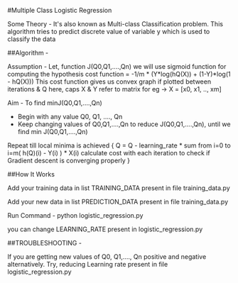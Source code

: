 #Multiple Class Logistic Regression

 Some Theory - It's also known as Multi-class Classification problem. This algorithm tries to predict discrete value of
               variable y which is used to classify the data

##Algorithm -

 Assumption - Let, function J(Q0,Q1,....,Qn)
              we will use sigmoid function for computing the hypothesis
              cost function = -1/m * (Y*log(hQ(X)) + (1-Y)*log(1 - hQ(X)))
              This cost function gives us convex graph if plotted between iterations & Q
              here, caps X & Y refer to matrix for eg -> X = [x0, x1, .., xm]

 Aim - To find minJ(Q0,Q1,....,Qn)

 - Begin with any value Q0, Q1, ...., Qn
 - Keep changing values of Q0,Q1,....,Qn to reduce J(Q0,Q1,....,Qn), until we find min J(Q0,Q1,....,Qn)

 Repeat till local minima is achieved {
        Q = Q - learning_rate * sum from i=0 to i=m( h(Q)(i) - Y(i) ) * X(i)
        calculate cost with each iteration to check if Gradient descent is converging properly
    }

##How It Works

Add your training data in list TRAINING_DATA present in file training_data.py

Add your new data in list PREDICTION_DATA present in file training_data.py

Run Command - python logistic_regression.py

you can change LEARNING_RATE present in logistic_regression.py

##TROUBLESHOOTING -

If you are getting new values of Q0, Q1,...., Qn positive and negative alternatively. Try, reducing Learning rate present in file logistic_regression.py